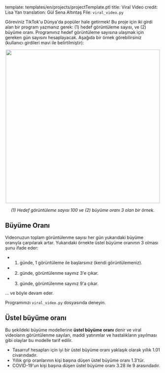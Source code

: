 template: templates/en/projects/projectTemplate.ptl
title: Viral Video
credit: Lisa Yan
translation: Gül Sena Altıntaş
File: `viral_video.py`

Göreviniz TikTok'u Dünya'da popüler hale getirmek! Bu proje için iki girdi alan bir program yazmanız gerek: (1) hedef görüntüleme sayısı, ve (2) büyüme oranı. Programınız hedef görüntüleme sayısına ulaşmak için gereken gün sayısını hesaplayacak. Aşağıda bir örnek görebilirsiniz (kullanıcı girdileri mavi ile belirtilmiştir):

<center>
	<img style="width:500px" src="{{pathToRoot}}img/projects/viralvideo/output.png">
	<p style="text-align:center"><i>(1) Hedef görüntüleme sayısı 100 ve (2) büyüme oranı 3 olan bir örnek.</i></p>
</center>

## Büyüme Oranı

Videonuzun toplam görüntülenme sayısı her gün yukarıdaki büyüme oranıyla çarpılarak artar. Yukarıdaki örnekte üstel büyüme oranının 3 olması şunu ifade eder:

* 1. günde, 1 görüntüleme ile başlarsınız (kendi görüntülemeniz).
* 2. günde, görüntülenme sayınız 3'e çıkar.
* 3. günde, görüntülenme sayınız 9'a çıkar.

... ve böyle devam eder.

Programınızı `viral_video.py` dosyasında deneyin.

## Üstel büyüme oranı

Bu şekildeki büyüme modellerine **üstel büyüme oranı** denir ve viral videoların görüntülenme sayıları, maddi yatırımlar ve hastalıkların yayılması gibi olaylar bu modelle tarif edilir.

* Tasarruf hesapları için iyi bir üstel büyüme oranı yaklaşık olarak yıllık 1.01 civarındadır.
* Yıllık grip oranlarının kişi başına düşen üstel büyüme oranı 1.3'tür.
* COVID-19'un kişi başına düşen üstel büyüme oranı 3.28 ile 9 arasındadır.
